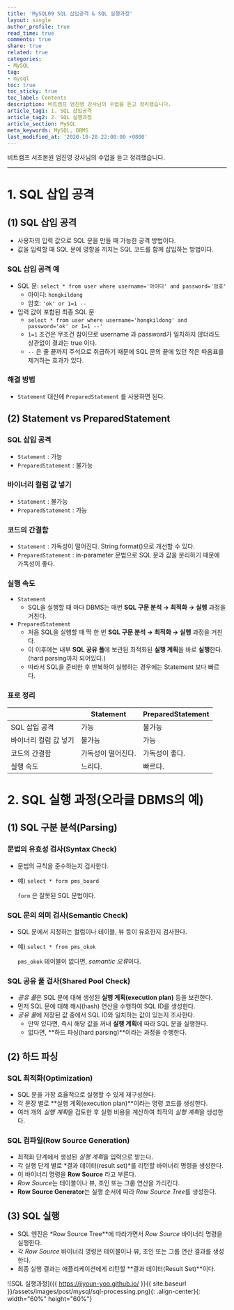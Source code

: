 ```yaml
---
title: 'MySQL09 SQL 삽입공격 & SQL 실행과정'
layout: single
author_profile: true
read_time: true
comments: true
share: true
related: true
categories:
- MySQL
tag:
- mysql
toc: true
toc_sticky: true
toc_label: Contents
description: 비트캠프 엄진영 강사님의 수업을 듣고 정리했습니다.
article_tag1: 1. SQL 삽입공격
article_tag2: 2. SQL 실행과정
article_section: MySQL
meta_keywords: MySQL, DBMS
last_modified_at: '2020-10-28 22:00:00 +0800'
---
```


비트캠프 서초본원 엄진영 강사님의 수업을 듣고 정리했습니다.

---
# 1. **SQL 삽입 공격**

## (1) SQL 삽입 공격

- 사용자의 입력 값으로 SQL 문을 만들 때 가능한 공격 방법이다.
- 값을 입력할 때 SQL 문에 영향을 끼치는 SQL 코드를 함께 삽입하는 방법이다.

### SQL 삽입 공격 예

- SQL 문: `select * from user where username='아이디' and password='암호'`
    - 아이디: `hongkildong`
    - 암호: `'ok' or 1=1 --`
- 입력 값이 포함된 최종 SQL 문
    - `select * from user where username='hongkildong' and password='ok' or 1=1 --'`
    - `1=1` 조건은 무조건 참이므로 username 과 password가 일치하지 않더라도 상관없이 결과는 true 이다.
    - `--` 은 줄 끝까지 주석으로 취급하기 때문에 SQL 문의 끝에 있던 작은 따옴표를 제거하는 효과가 있다.

### 해결 방법

- `Statement` 대신에 `PreparedStatement` 를 사용하면 된다.

## (2) **Statement** vs **PreparedStatement**

### SQL 삽입 공격

- `Statement` : 가능
- `PreparedStatement` : 불가능

### 바이너리 컬럼 값 넣기

- `Statement` : 불가능
- `PreparedStatement` : 가능

### 코드의 간결함

- `Statement` : 가독성이 떨어진다. String.format()으로 개선할 수 있다.
- `PreparedStatement` : in-parameter 문법으로 SQL 문과 값을 분리하기 때문에 가독성이 좋다.

### 실행 속도

- `Statement`
    - SQL을 실행할 때 마다 DBMS는 매번 **SQL 구문 분석 → 최적화 → 실행** 과정을 거친다.
- `PreparedStatement`
    - 처음 SQL을 실행할 때 딱 한 번 **SQL 구문 분석 → 최적화 → 실행** 과정을 거친다.
    - 이 이후에는 내부 **SQL 공유 풀**에 보관된 최적화된 **실행 계획**을 바로 **실행**한다. (hard parsing까지 되어있다.)
    - 따라서 SQL을 준비한 후 반복하여 실행하는 경우에는 Statement 보다 빠르다.

### 표로 정리

|                       | Statement          | PreparedStatement    |
|-----------------------|--------------------|----------------------|
| SQL 삽입 공격         | 가능               | 불가능               |
| 바이너리 컬럼 값 넣기 | 불가능             | 가능                 |
| 코드의 간결함         | 가독성이 떨어진다. | 가독성이 좋다.       |
| 실행 속도             | 느리다.            | 빠르다.              |
  

# 2. **SQL 실행 과정(오라클 DBMS의 예)**

## (1) **SQL 구분 분석(Parsing)**

### **문법의 유효성 검사(Syntax Check)**

- 문법의 규칙을 준수하는지 검사한다.
- 예) `select * form pms_board`

    `form` 은 잘못된 SQL 문법이다.

### **SQL 문의 의미 검사(Semantic Check)**

- SQL 문에서 지정하는 컬럼이나 테이블, 뷰 등이 유효한지 검사한다.
- 예) `select * from pms_okok`

    `pms_okok` 테이블이 없다면, *semantic 오류*이다.

### **SQL 공유 풀 검사(Shared Pool Check)**

- *공유 풀*은 SQL 문에 대해 생성된 **실행 계획(execution plan)** 등을 보관한다.
- 먼저 SQL 문에 대해 해시(hash) 연산을 수행하여 SQL ID를 생성한다.
- *공유 풀*에 저장된 값 중에서 SQL ID와 일치하는 값이 있는지 조사한다.
    - 만약 있다면, 즉시 해당 값을 꺼내 **실행 계획**에 따라 SQL 문을 실행한다.
    - 없다면, **하드 파싱(hard parsing)**이라는 과정을 수행한다.

## (2) **하드 파싱**

### **SQL 최적화(Optimization)**

- SQL 문을 가장 효율적으로 실행할 수 있게 재구성한다.
- 각 문장 별로 **실행 계획(execution plan)**이라는 명령 코드를 생성한다.
- 여러 개의 *실행 계획*을 검토한 후 실행 비용을 계산하여 최적의 *실행 계획*을 생성한다.

### **SQL 컴파일(Row Source Generation)**

- 최적화 단계에서 생성된 *실행 계획*을 입력으로 받는다.
- 각 실행 단계 별로 *결과 데이터(result set)*를 리턴할 바이너리 명령을 생성한다.
- 이 바이너리 명령을 **Row Source** 라고 부른다.
- *Row Source*는 테이블이나 뷰, 조인 또는 그룹 연산을 가리킨다.
- **Row Source Generator**는 실행 순서에 따라 *Row Source Tree*를 생성한다.

## (3) SQL 실행

- SQL 엔진은 *Row Source Tree**에 따라가면서 *Row Source* 바이너리 명령을 실행한다.
- 각 *Row Source* 바이너리 명령은 테이블이나 뷰, 조인 또는 그룹 연산 결과를 생성한다.
- 최종 실행 결과는 애플리케이션에게 리턴할 **결과 데이터(Result Set)**이다.

![SQL 실행과정]({{ https://jiyoun-yoo.github.io/ }}{{ site.baseurl }}/assets/images/post/mysql/sql-processing.png){: .align-center}{: width="60%" height="60%"}